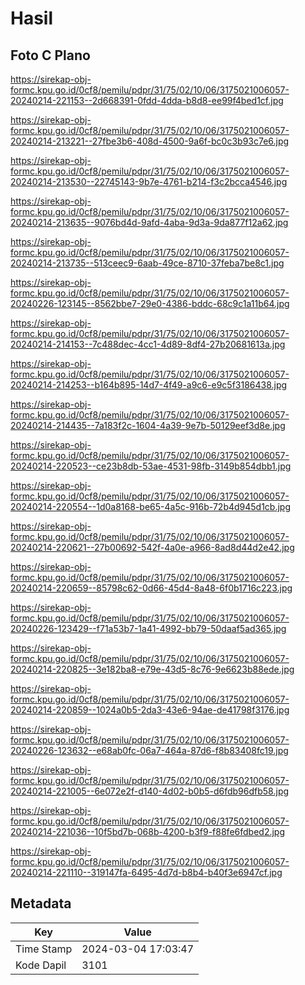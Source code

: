 # Hasil

## Foto C Plano

https://sirekap-obj-formc.kpu.go.id/0cf8/pemilu/pdpr/31/75/02/10/06/3175021006057-20240214-221153--2d668391-0fdd-4dda-b8d8-ee99f4bed1cf.jpg

https://sirekap-obj-formc.kpu.go.id/0cf8/pemilu/pdpr/31/75/02/10/06/3175021006057-20240214-213221--27fbe3b6-408d-4500-9a6f-bc0c3b93c7e6.jpg

https://sirekap-obj-formc.kpu.go.id/0cf8/pemilu/pdpr/31/75/02/10/06/3175021006057-20240214-213530--22745143-9b7e-4761-b214-f3c2bcca4546.jpg

https://sirekap-obj-formc.kpu.go.id/0cf8/pemilu/pdpr/31/75/02/10/06/3175021006057-20240214-213635--9076bd4d-9afd-4aba-9d3a-9da877f12a62.jpg

https://sirekap-obj-formc.kpu.go.id/0cf8/pemilu/pdpr/31/75/02/10/06/3175021006057-20240214-213735--513ceec9-6aab-49ce-8710-37feba7be8c1.jpg

https://sirekap-obj-formc.kpu.go.id/0cf8/pemilu/pdpr/31/75/02/10/06/3175021006057-20240226-123145--8562bbe7-29e0-4386-bddc-68c9c1a11b64.jpg

https://sirekap-obj-formc.kpu.go.id/0cf8/pemilu/pdpr/31/75/02/10/06/3175021006057-20240214-214153--7c488dec-4cc1-4d89-8df4-27b20681613a.jpg

https://sirekap-obj-formc.kpu.go.id/0cf8/pemilu/pdpr/31/75/02/10/06/3175021006057-20240214-214253--b164b895-14d7-4f49-a9c6-e9c5f3186438.jpg

https://sirekap-obj-formc.kpu.go.id/0cf8/pemilu/pdpr/31/75/02/10/06/3175021006057-20240214-214435--7a183f2c-1604-4a39-9e7b-50129eef3d8e.jpg

https://sirekap-obj-formc.kpu.go.id/0cf8/pemilu/pdpr/31/75/02/10/06/3175021006057-20240214-220523--ce23b8db-53ae-4531-98fb-3149b854dbb1.jpg

https://sirekap-obj-formc.kpu.go.id/0cf8/pemilu/pdpr/31/75/02/10/06/3175021006057-20240214-220554--1d0a8168-be65-4a5c-916b-72b4d945d1cb.jpg

https://sirekap-obj-formc.kpu.go.id/0cf8/pemilu/pdpr/31/75/02/10/06/3175021006057-20240214-220621--27b00692-542f-4a0e-a966-8ad8d44d2e42.jpg

https://sirekap-obj-formc.kpu.go.id/0cf8/pemilu/pdpr/31/75/02/10/06/3175021006057-20240214-220659--85798c62-0d66-45d4-8a48-6f0b1716c223.jpg

https://sirekap-obj-formc.kpu.go.id/0cf8/pemilu/pdpr/31/75/02/10/06/3175021006057-20240226-123429--f71a53b7-1a41-4992-bb79-50daaf5ad365.jpg

https://sirekap-obj-formc.kpu.go.id/0cf8/pemilu/pdpr/31/75/02/10/06/3175021006057-20240214-220825--3e182ba8-e79e-43d5-8c76-9e6623b88ede.jpg

https://sirekap-obj-formc.kpu.go.id/0cf8/pemilu/pdpr/31/75/02/10/06/3175021006057-20240214-220859--1024a0b5-2da3-43e6-94ae-de41798f3176.jpg

https://sirekap-obj-formc.kpu.go.id/0cf8/pemilu/pdpr/31/75/02/10/06/3175021006057-20240226-123632--e68ab0fc-06a7-464a-87d6-f8b83408fc19.jpg

https://sirekap-obj-formc.kpu.go.id/0cf8/pemilu/pdpr/31/75/02/10/06/3175021006057-20240214-221005--6e072e2f-d140-4d02-b0b5-d6fdb96dfb58.jpg

https://sirekap-obj-formc.kpu.go.id/0cf8/pemilu/pdpr/31/75/02/10/06/3175021006057-20240214-221036--10f5bd7b-068b-4200-b3f9-f88fe6fdbed2.jpg

https://sirekap-obj-formc.kpu.go.id/0cf8/pemilu/pdpr/31/75/02/10/06/3175021006057-20240214-221110--319147fa-6495-4d7d-b8b4-b40f3e6947cf.jpg


## Metadata

| Key        | Value               |
| ---------- | ------------------- |
| Time Stamp | 2024-03-04 17:03:47 |
| Kode Dapil | 3101                |



